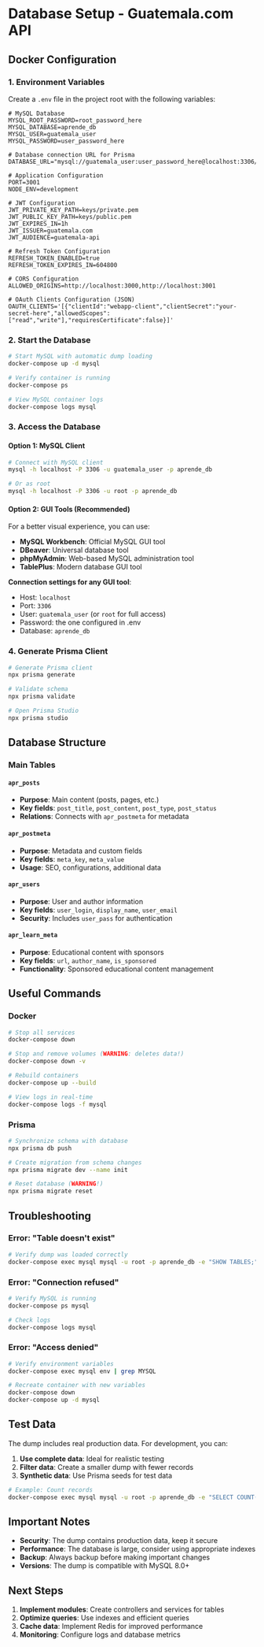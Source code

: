 # Database Setup - Guatemala.com API

## Docker Configuration

### 1. Environment Variables

Create a `.env` file in the project root with the following variables:

```env
# MySQL Database
MYSQL_ROOT_PASSWORD=root_password_here
MYSQL_DATABASE=aprende_db
MYSQL_USER=guatemala_user
MYSQL_PASSWORD=user_password_here

# Database connection URL for Prisma
DATABASE_URL="mysql://guatemala_user:user_password_here@localhost:3306/aprende_db"

# Application Configuration
PORT=3001
NODE_ENV=development

# JWT Configuration
JWT_PRIVATE_KEY_PATH=keys/private.pem
JWT_PUBLIC_KEY_PATH=keys/public.pem
JWT_EXPIRES_IN=1h
JWT_ISSUER=guatemala.com
JWT_AUDIENCE=guatemala-api

# Refresh Token Configuration
REFRESH_TOKEN_ENABLED=true
REFRESH_TOKEN_EXPIRES_IN=604800

# CORS Configuration
ALLOWED_ORIGINS=http://localhost:3000,http://localhost:3001

# OAuth Clients Configuration (JSON)
OAUTH_CLIENTS='[{"clientId":"webapp-client","clientSecret":"your-secret-here","allowedScopes":["read","write"],"requiresCertificate":false}]'
```

### 2. Start the Database

```bash
# Start MySQL with automatic dump loading
docker-compose up -d mysql

# Verify container is running
docker-compose ps

# View MySQL container logs
docker-compose logs mysql
```

### 3. Access the Database

#### Option 1: MySQL Client
```bash
# Connect with MySQL client
mysql -h localhost -P 3306 -u guatemala_user -p aprende_db

# Or as root
mysql -h localhost -P 3306 -u root -p aprende_db
```

#### Option 2: GUI Tools (Recommended)
For a better visual experience, you can use:
- **MySQL Workbench**: Official MySQL GUI tool
- **DBeaver**: Universal database tool
- **phpMyAdmin**: Web-based MySQL administration tool
- **TablePlus**: Modern database GUI tool

**Connection settings for any GUI tool**:
- Host: `localhost`
- Port: `3306`
- User: `guatemala_user` (or `root` for full access)
- Password: the one configured in .env
- Database: `aprende_db`

### 4. Generate Prisma Client

```bash
# Generate Prisma client
npx prisma generate

# Validate schema
npx prisma validate

# Open Prisma Studio
npx prisma studio
```

## Database Structure

### Main Tables

#### `apr_posts`
- **Purpose**: Main content (posts, pages, etc.)
- **Key fields**: `post_title`, `post_content`, `post_type`, `post_status`
- **Relations**: Connects with `apr_postmeta` for metadata

#### `apr_postmeta`
- **Purpose**: Metadata and custom fields
- **Key fields**: `meta_key`, `meta_value`
- **Usage**: SEO, configurations, additional data

#### `apr_users`
- **Purpose**: User and author information
- **Key fields**: `user_login`, `display_name`, `user_email`
- **Security**: Includes `user_pass` for authentication

#### `apr_learn_meta`
- **Purpose**: Educational content with sponsors
- **Key fields**: `url`, `author_name`, `is_sponsored`
- **Functionality**: Sponsored educational content management

## Useful Commands

### Docker
```bash
# Stop all services
docker-compose down

# Stop and remove volumes (WARNING: deletes data!)
docker-compose down -v

# Rebuild containers
docker-compose up --build

# View logs in real-time
docker-compose logs -f mysql
```

### Prisma
```bash
# Synchronize schema with database
npx prisma db push

# Create migration from schema changes
npx prisma migrate dev --name init

# Reset database (WARNING!)
npx prisma migrate reset
```

## Troubleshooting

### Error: "Table doesn't exist"
```bash
# Verify dump was loaded correctly
docker-compose exec mysql mysql -u root -p aprende_db -e "SHOW TABLES;"
```

### Error: "Connection refused"
```bash
# Verify MySQL is running
docker-compose ps mysql

# Check logs
docker-compose logs mysql
```

### Error: "Access denied"
```bash
# Verify environment variables
docker-compose exec mysql env | grep MYSQL

# Recreate container with new variables
docker-compose down
docker-compose up -d mysql
```

## Test Data

The dump includes real production data. For development, you can:

1. **Use complete data**: Ideal for realistic testing
2. **Filter data**: Create a smaller dump with fewer records
3. **Synthetic data**: Use Prisma seeds for test data

```bash
# Example: Count records
docker-compose exec mysql mysql -u root -p aprende_db -e "SELECT COUNT(*) FROM apr_posts;"
```

## Important Notes

- **Security**: The dump contains production data, keep it secure
- **Performance**: The database is large, consider using appropriate indexes
- **Backup**: Always backup before making important changes
- **Versions**: The dump is compatible with MySQL 8.0+

## Next Steps

1. **Implement modules**: Create controllers and services for tables
2. **Optimize queries**: Use indexes and efficient queries
3. **Cache data**: Implement Redis for improved performance
4. **Monitoring**: Configure logs and database metrics 